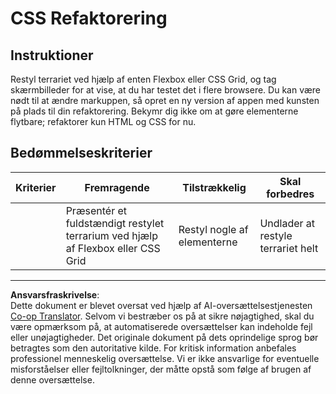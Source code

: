<!--
CO_OP_TRANSLATOR_METADATA:
{
  "original_hash": "9d4d75af51aaccfe9af778f792c62919",
  "translation_date": "2025-08-26T21:38:31+00:00",
  "source_file": "3-terrarium/2-intro-to-css/assignment.md",
  "language_code": "da"
}
-->
# CSS Refaktorering

## Instruktioner

Restyl terrariet ved hjælp af enten Flexbox eller CSS Grid, og tag skærmbilleder for at vise, at du har testet det i flere browsere. Du kan være nødt til at ændre markuppen, så opret en ny version af appen med kunsten på plads til din refaktorering. Bekymr dig ikke om at gøre elementerne flytbare; refaktorer kun HTML og CSS for nu.

## Bedømmelseskriterier

| Kriterier | Fremragende                                                      | Tilstrækkelig                 | Skal forbedres                       |
| --------- | ---------------------------------------------------------------- | ----------------------------- | ------------------------------------ |
|           | Præsentér et fuldstændigt restylet terrarium ved hjælp af Flexbox eller CSS Grid | Restyl nogle af elementerne   | Undlader at restyle terrariet helt   |

---

**Ansvarsfraskrivelse**:  
Dette dokument er blevet oversat ved hjælp af AI-oversættelsestjenesten [Co-op Translator](https://github.com/Azure/co-op-translator). Selvom vi bestræber os på at sikre nøjagtighed, skal du være opmærksom på, at automatiserede oversættelser kan indeholde fejl eller unøjagtigheder. Det originale dokument på dets oprindelige sprog bør betragtes som den autoritative kilde. For kritisk information anbefales professionel menneskelig oversættelse. Vi er ikke ansvarlige for eventuelle misforståelser eller fejltolkninger, der måtte opstå som følge af brugen af denne oversættelse.